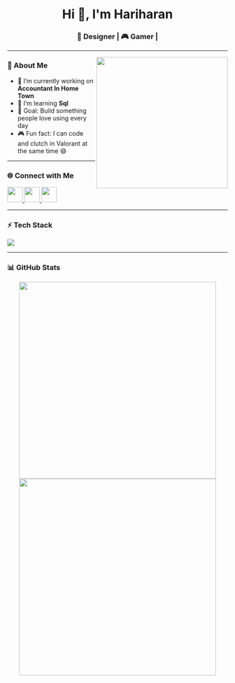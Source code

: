 <h1 align="center">Hi 👋, I'm Hariharan</h1>
<h3 align="center">🎨 Designer | 🎮 Gamer |</h3>

---

<img align="right" src="https://i.giphy.com/media/v1.Y2lkPTc5MGI3NjExejEzZGhjZDM5dmN2bXVxcGx2aThkem5pbWM3a2g2ZGRubTZ2MmJxaCZlcD12MV9pbnRlcm5hbF9naWZfYnlfaWQmY3Q9Zw/WLZmIRn9P0v1cpJSwd/giphy.gif" width="300" />

### 👤 About Me

- 🔭 I’m currently working on **Accountant In Home Town**
- 🌱 I’m learning **Sql**
- 🎯 Goal: Build something people love using every day
- 🎮 Fun fact: I can code and clutch in Valorant at the same time 😄

---

### 🌐 Connect with Me

<p align="left">
  <a href="https://www.youtube.com/channel/UCO5Wxw2vMfaK8-kO7epy5wg" target="_blank">
    <img src="https://img.shields.io/static/v1?message=YouTube&logo=youtube&label=&color=FF0000&logoColor=white&labelColor=&style=for-the-badge" height="35" />
  </a>
  <a href="https://www.instagram.com/_emar4ld69_/" target="_blank">
    <img src="https://img.shields.io/static/v1?message=Instagram&logo=instagram&label=&color=E4405F&logoColor=white&labelColor=&style=for-the-badge" height="35" />
  </a>
  <a href="https://discord.com/users/EMARALD6061" target="_blank">
    <img src="https://img.shields.io/static/v1?message=Discord&logo=discord&label=&color=7289DA&logoColor=white&labelColor=&style=for-the-badge" height="35" />
  </a>
</p>

---

### ⚡ Tech Stack

<p align="left">
  <img src="https://skillicons.dev/icons?i=html,css,photoshop,github" />
</p>

---

### 📊 GitHub Stats

<p align="center">
  <img src="https://github-readme-stats.vercel.app/api?username=hariharan&show_icons=true&theme=radical" width="450"/>
  <img src="https://github-readme-streak-stats.herokuapp.com/?user=hariharan&theme=radical" width="450"/>
</p>
